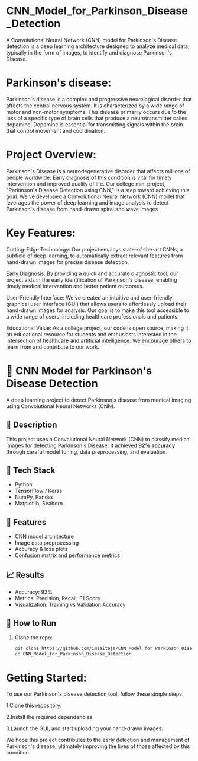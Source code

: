 # CNN_Model_for_Parkinson_Disease_Detection
 A Convolutional Neural Network (CNN) model for Parkinson's Disease detection is a deep learning architecture designed to analyze medical data, typically in the form of images, to identify and diagnose Parkinson's Disease. 

# Parkinson's disease:
Parkinson's disease is a complex and progressive neurological disorder that affects the central nervous system. It is characterized by a wide range of motor and non-motor symptoms. This disease primarily occurs due to the loss of a specific type of brain cells that produce a neurotransmitter called dopamine. Dopamine is essential for transmitting signals within the brain that control movement and coordination.

# Project Overview:
Parkinson's Disease is a neurodegenerative disorder that affects millions of people worldwide. Early diagnosis of this condition is vital for timely intervention and improved quality of life. Our college mini project, "Parkinson's Disease Detection using CNN," is a step toward achieving this goal. We've developed a Convolutional Neural Network (CNN) model that leverages the power of deep learning and image analysis to detect Parkinson's disease from hand-drawn spiral and wave images

# Key Features:

Cutting-Edge Technology: Our project employs state-of-the-art CNNs, a subfield of deep learning, to automatically extract relevant features from hand-drawn images for precise disease detection.

Early Diagnosis: By providing a quick and accurate diagnostic tool, our project aids in the early identification of Parkinson's disease, enabling timely medical intervention and better patient outcomes.

User-Friendly Interface: We've created an intuitive and user-friendly graphical user interface (GUI) that allows users to effortlessly upload their hand-drawn images for analysis. Our goal is to make this tool accessible to a wide range of users, including healthcare professionals and patients.

Educational Value: As a college project, our code is open source, making it an educational resource for students and enthusiasts interested in the intersection of healthcare and artificial intelligence. We encourage others to learn from and contribute to our work.

# 🧠 CNN Model for Parkinson's Disease Detection

A deep learning project to detect Parkinson's disease from medical imaging using Convolutional Neural Networks (CNN).

## 📌 Description
This project uses a Convolutional Neural Network (CNN) to classify medical images for detecting Parkinson's Disease. It achieved **92% accuracy** through careful model tuning, data preprocessing, and evaluation.

## 🔧 Tech Stack
- Python
- TensorFlow / Keras
- NumPy, Pandas
- Matplotlib, Seaborn

## 📂 Features
- CNN model architecture
- Image data preprocessing
- Accuracy & loss plots
- Confusion matrix and performance metrics

## 📈 Results
- Accuracy: 92%
- Metrics: Precision, Recall, F1 Score
- Visualization: Training vs Validation Accuracy

## 🚀 How to Run
1. Clone the repo:
   ```bash
   git clone https://github.com/imsaiteja/CNN_Model_for_Parkinson_Disease_Detection.git
   cd CNN_Model_for_Parkinson_Disease_Detection


# Getting Started:

To use our Parkinson's disease detection tool, follow these simple steps:

1.Clone this repository.

2.Install the required dependencies.

3.Launch the GUI, and start uploading your hand-drawn images.

We hope this project contributes to the early detection and management of Parkinson's disease, ultimately improving the lives of those affected by this condition.
